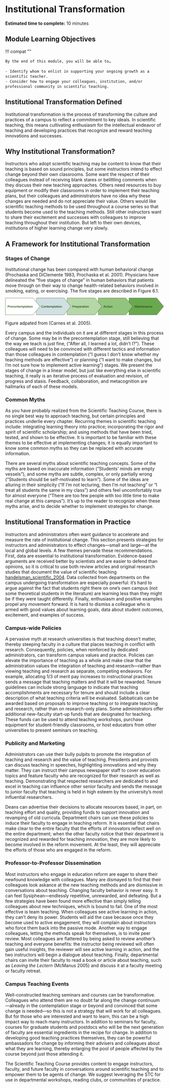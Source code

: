 # Institutional Transformation

**Estimated time to complete:** 10 minutes

## Module Learning Objectives

!!! compat ""

    By the end of this module, you will be able to…

    - Identify whom to enlist in supporting your ongoing growth as a scientific teacher.
    - Consider how to engage your colleagues, institution, and/or professional community in scientific teaching.

## Institutional Transformation Defined

Institutional transformation is the process of transforming the culture and practices of a campus to reflect a commitment to key ideals. In scientific teaching, this means cultivating enthusiasm for the intellectual endeavor of teaching and developing practices that recognize and reward teaching innovations and successes.

## Why Institutional Transformation?

Instructors who adopt scientific teaching may be content to know that their teaching is based on sound principles, but some instructors intend to effect change beyond their own classrooms. Some want the respect of their colleagues instead of receiving blank stares or belittling comments when they discuss their new teaching approaches. Others need resources to buy equipment or modify their classrooms in order to implement their teaching plans, but their colleagues and administrators have no idea why these changes are needed and do not appreciate their value. Others would like scientific teaching methods to be used throughout a course series so that students become used to the teaching methods. Still other instructors want to share their excitement and successes with colleagues to improve teaching throughout their institution. But left to their own devices, institutions of higher learning change very slowly.

## A Framework for Institutional Transformation

### Stages of Change

Institutional change has been compared with human behavioral change (Prochaska and DiClemente 1983, Prochaska et al. 2001). Physicians have delineated the “five stages of change” in human behaviors that patients move through on their way to change health-related behaviors involved in smoking, eating, or exercising. The five stages are described in Figure 6.1. 

![The Stages of Change Model: Precontemplation, Contemplation, Preparation, Action, and Maintenance](assets/The_Stages_of_Change_Model.png)

Figure adpated from (Carnes et al. 2005).

Every campus and the individuals on it are at different stages in this process of change. Some may be in the precontemplation stage, still believing that the way we teach is just fine, (“After all, I learned a lot, didn’t I?”). These colleagues will need to be convinced with different tactics and information than those colleagues in contemplation (“I guess I don’t know whether my teaching methods are effective”) or planning (“I want to make changes, but I’m not sure how to implement active learning”) stages. 
We present the stages of change in a linear model, but just like everything else in scientific teaching, it really is an iterative process of evaluation and revision, of progress and stasis. Feedback, collaboration, and metacognition are hallmarks of each of these models. 

### Common Myths

As you have probably realized from the Scientific Teaching Course, there is no single best way to approach teaching, but certain principles and practices underlie every chapter. Recurring themes in scientific teaching include: integrating learning theory into practice; incorporating the rigor and spirit of scientific scholarship; and using methods that have been tried, tested, and shown to be effective. It is important to be familiar with these themes to be effective at implementing changes; it is equally important to know some common myths so they can be replaced with accurate information. 

There are several myths about scientific teaching concepts. Some of the myths are based on inaccurate information (“Students’ minds are empty vessels”), and some myths are subtle, complex, or only partially wrong (“Students should be self-motivated to learn”). Some of the ideas are alluring in their simplicity (“If I’m not lecturing, then I’m not teaching” or “I treat all students the same in my class”) and others feel uncomfortably true for almost everyone (“There are too few people with too little time to make real change at this campus”). It’s up to the reader to recognize when these myths arise, and to decide whether to implement strategies for change.

## Institutional Transformation in Practice

Instructors and administrators often want guidance to accelerate and measure the rate of institutional change. This section presents strategies for instructors and administrators to effect changes—small and large—at the local and global levels. A few themes pervade these recommendations. First, data are essential to institutional transformation. Evidence-based arguments are received better by scientists and are easier to defend than opinions, so it is critical to use both review articles and original research studies that document the value of scientific teaching [handelsman_scientific_2004](@cite). Data collected from departments on the campus undergoing transformation are especially powerful: it’s hard to argue against the fact that students right there on one’s own campus (not some theoretical students in the literature) are learning less than they might be if they were taught differently. Finally, enthusiasm and positive examples propel any movement forward. It is hard to dismiss a colleague who is armed with good values about learning goals, data about student outcomes, excitement, and examples of success.

### Campus-wide Policies

A pervasive myth at research universities is that teaching doesn’t matter, thereby steeping faculty in a culture that places teaching in conflict with research. Consequently, policies, when reinforced by dedicated administrators, can transform campus values and practice. Policies can elevate the importance of teaching as a whole and make clear that the administration values the integration of teaching and research—rather than viewing teaching and research as separate, competing endeavors. For example, allocating 1/3 of merit pay increases to instructional practices sends a message that teaching matters and that it will be rewarded. Tenure guidelines can include strong language to indicate that teaching accomplishments are necessary for tenure and should include a clear description of what teaching criteria will be evaluated. Sabbaticals can be awarded based on proposals to improve teaching or to integrate teaching and research, rather than on research-only plans. Some administrators offer additional new-faculty start-up funds that are designated for teaching. These funds can be used to attend teaching workshops, purchase equipment for student-friendly classrooms, or host educators from other universities to present seminars on teaching. 

### Publicity and Marketing

Administrators can use their bully pulpits to promote the integration of teaching and research and the value of teaching. Presidents and provosts can discuss teaching in speeches, highlighting innovations and why they matter. They can instruct their campus newspaper staff to cover education topics and feature faculty who are recognized for their research as well as teaching. Demonstrating that respected researchers are dedicated to and excel in teaching can influence other senior faculty and sends the message to junior faculty that teaching is held in high esteem by the university’s most influential researchers. 

Deans can advertise their decisions to allocate resources based, in part, on teaching effort and quality, providing funds to support innovation and revamping of old curricula. Department chairs can use these policies to induce their faculty to engage in teaching reform. It is essential that chairs make clear to the entire faculty that the efforts of innovators reflect well on the entire department; when the other faculty notice that their department is recognized and rewarded for teaching innovation, they are more likely to become involved in the reform movement. At the least, they will appreciate the efforts of those who are engaged in the reform.

### Professor-to-Professor Dissemination

Most instructors who engage in education reform are eager to share their newfound knowledge with colleagues. Many are dismayed to find that their colleagues look askance at the new teaching methods and are dismissive in conversations about teaching. Changing faculty behavior is never easy. It can feel Sysiphean—endlessly repetitive, unrewarded, and defeating. But a few strategies have been found more effective than simply telling colleagues about new techniques, which is bound to fail. One of the most effective is team teaching. When colleagues see active learning in action, they can’t deny its power. Students will aid the case because once they become used to active engagement, they will complain about instructors who force them back into the passive mode. Another way to engage colleagues, letting the methods speak for themselves, is to invite peer review. Most colleagues are flattered by being asked to review another’s teaching and everyone benefits: the instructor being reviewed will often gain useful insights, the reviewer will see active learning in action, and the two instructors will begin a dialogue about teaching. Finally, departmental chairs can invite their faculty to read a book or article about teaching, such as *Leaving the Lectern* (McManus 2005) and discuss it at a faculty meeting or faculty retreat.

### Campus Teaching Events

Well-constructed teaching seminars and courses can be transformative. Colleagues who attend them are no doubt far along the change continuum—already in the contemplation stage or beyond and convinced that some change is needed—so this is not a strategy that will work for all colleagues. But for those who are interested and want to learn, this can be a high impact way to reach many instructors. In addition to seminars for faculty, courses for graduate students and postdocs who will be the next generation of faculty are essential ingredients in the recipe for change. In addition to developing good teaching practices themselves, they can be powerful ambassadors for change by informing their advisers and colleagues about what they are learning, thereby enlarging the pool of people affected by the course beyond just those attending it. 

The Scientific Teaching Course provides content to engage instructors, faculty, and future faculty in conversations around scientific teaching and to empower them to be agents of change. We suggest leveraging the STC for use in departmental workshops, reading clubs, or communities of practice.
